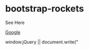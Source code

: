 # bootstrap-rockets

See Here

<a href="http://www.google.com" target="_blank">Google</a>

window.jQuery || document.write("<script src='https://ajax.googleapis.com/ajax/libs/jquery/1.7.2/jquery.min.js'>\x3C/script>") || console.warn("Ghost External Links was unable to detect or add jQuery to the page.");

$(document).ready(function() {
   $("a[href^=http]").each(function(){
      var excluded = [
         // format for whitelist: 'google.com', 'apple.com', 'myawesomeblog.com'
         // add your excluded domains here
         ];
      for(i=0; i<excluded.length; i++) {
         if(this.href.indexOf(excluded[i]) != -1) {
            return true;
         }
      }
      if(this.href.indexOf(location.hostname) == -1) {
           $(this).click(function() { return true; }); 
           $(this).attr({
               target: "_blank",
               title: "Opens in a new window"
           });
           $(this).click();
      }
   })
});
[My Github](https://github.com/cmatskas" target="_blank)